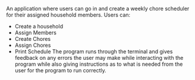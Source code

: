 An application where users can go in and create a weekly chore scheduler for their assigned household members.
Users can:
- Create a household
- Assign Members
- Create Chores
- Assign Chores
- Print Schedule
The program runs through the terminal and gives feedback on any errors the user may make while interacting with the program while also giving instructions as to what is needed from the user for the program to run correctly.
